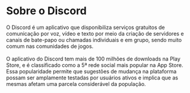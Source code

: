 # Sobre o Discord

O Discord é um aplicativo que disponibiliza serviços gratuitos de comunicação por voz, vídeo e texto por meio da criação de servidores e canais de bate-papo ou chamadas individuais e em grupo, sendo muito comum nas comunidades de jogos.  
<br>
O aplicativo do Discord tem mais de 100 milhões de downloads na Play Store, e é classificado como a 5ª rede social mais popular na App Store. Essa popularidade permite que sugestões de mudança na plataforma possam ser amplamente testadas por usuários ativos e implica que as mesmas afetam uma parcela considerável da população.
